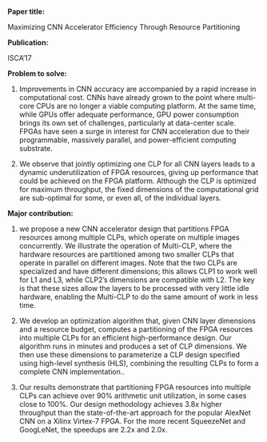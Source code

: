 **Paper title:**

Maximizing CNN Accelerator Efficiency Through Resource Partitioning

**Publication:**

ISCA’17

**Problem to solve:**

1.  Improvements in CNN accuracy are accompanied by a rapid increase in
    computational cost. CNNs have already grown to the point where multi-core
    CPUs are no longer a viable computing platform. At the same time, while GPUs
    offer adequate performance, GPU power consumption brings its own set of
    challenges, particularly at data-center scale. FPGAs have seen a surge in
    interest for CNN acceleration due to their programmable, massively parallel,
    and power-efficient computing substrate.

2.  We observe that jointly optimizing one CLP for all CNN layers leads to a
    dynamic underutilization of FPGA resources, giving up performance that could
    be achieved on the FPGA platform. Although the CLP is optimized for maximum
    throughput, the fixed dimensions of the computational grid are sub-optimal
    for some, or even all, of the individual layers.

**Major contribution:**

1.  we propose a new CNN accelerator design that partitions FPGA resources among
    multiple CLPs, which operate on multiple images concurrently. We illustrate
    the operation of Multi-CLP, where the hardware resources are partitioned
    among two smaller CLPs that operate in parallel on different images. Note
    that the two CLPs are specialized and have different dimensions; this allows
    CLP1 to work well for L1 and L3, while CLP2’s dimensions are compatible with
    L2. The key is that these sizes allow the layers to be processed with very
    little idle hardware, enabling the Multi-CLP to do the same amount of work
    in less time.

2.  We develop an optimization algorithm that, given CNN layer dimensions and a
    resource budget, computes a partitioning of the FPGA resources into multiple
    CLPs for an efficient high-performance design. Our algorithm runs in minutes
    and produces a set of CLP dimensions. We then use these dimensions to
    parameterize a CLP design specified using high-level synthesis (HLS),
    combining the resulting CLPs to form a complete CNN implementation..

3.  Our results demonstrate that partitioning FPGA resources into multiple CLPs
    can achieve over 90% arithmetic unit utilization, in some cases close to
    100%. Our design methodology achieves 3.8x higher throughput than the
    state-of-the-art approach for the popular AlexNet CNN on a Xilinx Virtex-7
    FPGA. For the more recent SqueezeNet and GoogLeNet, the speedups are 2.2x
    and 2.0x.
